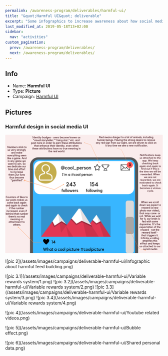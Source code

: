 ```yaml
---
permalink: /awareness-program/deliverables/harmful-ui/
title: "&quot;Harmful UI&quot; deliverable"
excerpt: "Some infographics to increase awareness about how social media (and other sites) are designed in order to attract and distract users."
last_modified_at: 2019-05-18T13+02:00
sidebar:
  nav: "activities"
custom_pagination:
  prev: /awareness-program/deliverables/
  next: /awareness-program/deliverables/
---
```


<!-- Please fill in the information below each header according to the instructions.

       - Do NOT remove section headers. Instead add the placeholder text if the section is not needed.
       - You can leave the comments. They can be helpful when editing the issue later on.
       - Replace brackets with appropriate information (unless part of a link), leaving formatting intact.
       - The non-comments texts below provide examples, unless they are placeholder text

    Note: You will not be wasting your time documenting all this. The information in this issue
          should be copied to the Deliverable README.md after your feedback is incorporated.
-->

## Info

<!-- Provide short name, which is actual title that is used when publishing. Also add the link to community forum topic that is used for general discussion.

The deliverable type is , in this case, 'Video'. For other deliverables this can be anything, such as Website, Image, Blog, Press Release, Meetup, Advert, etc.
-->

- Name: **Harmful UI**
- Type: **Picture**
- Campaign: [Harmful UI](/awareness-program/campaigns/harmful-ui/)


## Pictures

### Harmful design in social media UI

![pic 1](/assets/images/campaigns/deliverable-harmful-ui/social-media-building-blocks.png)

![pic 2](/assets/images/campaigns/deliverable-harmful-ui/Infographic about harmful feed building.png)

![pic 3.1](/assets/images/campaigns/deliverable-harmful-ui/Variable rewards system/1.png)
![pic 3.2](/assets/images/campaigns/deliverable-harmful-ui/Variable rewards system/2.png)
![pic 3.3](/assets/images/campaigns/deliverable-harmful-ui/Variable rewards system/3.png)
![pic 3.4](/assets/images/campaigns/deliverable-harmful-ui/Variable rewards system/4.png)

![pic 4](/assets/images/campaigns/deliverable-harmful-ui/Youtube related videos.png)

![pic 5](/assets/images/campaigns/deliverable-harmful-ui/Bubble effect.png)

![pic 6](/assets/images/campaigns/deliverable-harmful-ui/Shared personal data.png)
